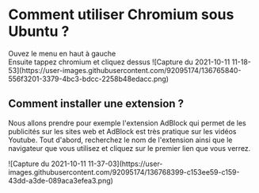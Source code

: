 <div>
  <h1>Comment utiliser Chromium sous Ubuntu ?</h1>
  <p> Ouvez le menu en haut à gauche </br>
    Ensuite tappez chromium et cliquez dessus
![Capture du 2021-10-11 11-18-53](https://user-images.githubusercontent.com/92095174/136765840-556f3201-3379-4bc3-bdcc-2258b48edacc.png) </br>
  </p>
  <h2> Comment installer une extension ? </h2>
  <p>Nous allons prendre pour exemple l'extension AdBlock qui permet de les publicités sur les sites web et AdBlock est très pratique sur les vidéos Youtube.
    Tout d'abord, recherchez le nom de l'extension ainsi que le navigateur que vous utilisez et cliquez sur le premier lien que vous verrez. 
  </p>
  ![Capture du 2021-10-11 11-37-03](https://user-images.githubusercontent.com/92095174/136768399-c153ee59-c159-43dd-a3de-089aca3efea3.png)
</div>
